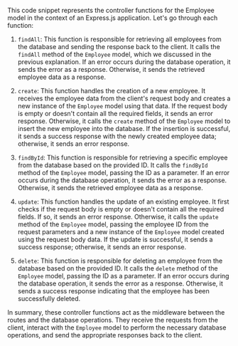 This code snippet represents the controller functions for the Employee model in the context of an Express.js application. Let's go through each function:

1. `findAll`: This function is responsible for retrieving all employees from the database and sending the response back to the client. It calls the `findAll` method of the `Employee` model, which we discussed in the previous explanation. If an error occurs during the database operation, it sends the error as a response. Otherwise, it sends the retrieved employee data as a response.

2. `create`: This function handles the creation of a new employee. It receives the employee data from the client's request body and creates a new instance of the `Employee` model using that data. If the request body is empty or doesn't contain all the required fields, it sends an error response. Otherwise, it calls the `create` method of the `Employee` model to insert the new employee into the database. If the insertion is successful, it sends a success response with the newly created employee data; otherwise, it sends an error response.

3. `findById`: This function is responsible for retrieving a specific employee from the database based on the provided ID. It calls the `findById` method of the `Employee` model, passing the ID as a parameter. If an error occurs during the database operation, it sends the error as a response. Otherwise, it sends the retrieved employee data as a response.

4. `update`: This function handles the update of an existing employee. It first checks if the request body is empty or doesn't contain all the required fields. If so, it sends an error response. Otherwise, it calls the `update` method of the `Employee` model, passing the employee ID from the request parameters and a new instance of the `Employee` model created using the request body data. If the update is successful, it sends a success response; otherwise, it sends an error response.

5. `delete`: This function is responsible for deleting an employee from the database based on the provided ID. It calls the `delete` method of the `Employee` model, passing the ID as a parameter. If an error occurs during the database operation, it sends the error as a response. Otherwise, it sends a success response indicating that the employee has been successfully deleted.

In summary, these controller functions act as the middleware between the routes and the database operations. They receive the requests from the client, interact with the `Employee` model to perform the necessary database operations, and send the appropriate responses back to the client.